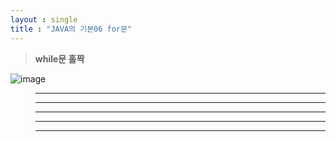 ```yaml
---
layout : single
title : "JAVA의 기본06 for문"
---
```

>**while문 홀짝**

![image](https://user-images.githubusercontent.com/105334682/177894020-453a236f-be51-46aa-9306-987c4f2311cb.png)
>****


>****


>****


>****


>****
